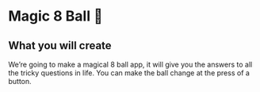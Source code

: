
# Magic 8 Ball 🎱



## What you will create

We’re going to make a magical 8 ball app, it will give you the answers to all the tricky questions in life. You can make the ball change at the press of a button. 
